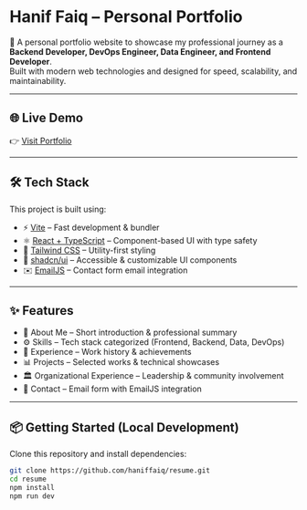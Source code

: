 # Hanif Faiq – Personal Portfolio

🚀 A personal portfolio website to showcase my professional journey as a **Backend Developer, DevOps Engineer, Data Engineer, and Frontend Developer**.  
Built with modern web technologies and designed for speed, scalability, and maintainability.

---

## 🌐 Live Demo
👉 [Visit Portfolio](https://your-domain.com)

---

## 🛠️ Tech Stack
This project is built using:

- ⚡ [Vite](https://vitejs.dev/) – Fast development & bundler
- ⚛️ [React + TypeScript](https://react.dev/) – Component-based UI with type safety
- 🎨 [Tailwind CSS](https://tailwindcss.com/) – Utility-first styling
- 🧩 [shadcn/ui](https://ui.shadcn.com/) – Accessible & customizable UI components
- ✉️ [EmailJS](https://www.emailjs.com/) – Contact form email integration

---

## ✨ Features
- 📄 About Me – Short introduction & professional summary
- ⚙️ Skills – Tech stack categorized (Frontend, Backend, Data, DevOps)
- 💼 Experience – Work history & achievements
- 📊 Projects – Selected works & technical showcases
- 🏛️ Organizational Experience – Leadership & community involvement
- 📩 Contact – Email form with EmailJS integration

---

## 📦 Getting Started (Local Development)

Clone this repository and install dependencies:

```bash
git clone https://github.com/haniffaiq/resume.git
cd resume
npm install
npm run dev
